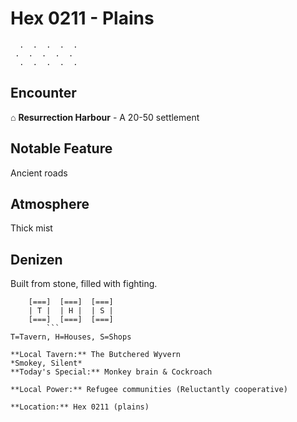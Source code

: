 # Hex 0211 - Plains
```
  .  .  .  .  .
 .  .  .  .  .
  .  .  .  .  .
```

## Encounter

⌂ **Resurrection Harbour** - A 20-50 settlement

## Notable Feature

Ancient roads

## Atmosphere

Thick mist

## Denizen

Built from stone, filled with fighting.

```
    [===]  [===]  [===]
    | T |  | H |  | S |
    [===]  [===]  [===]
        ```
T=Tavern, H=Houses, S=Shops

**Local Tavern:** The Butchered Wyvern
*Smokey, Silent*
**Today's Special:** Monkey brain & Cockroach

**Local Power:** Refugee communities (Reluctantly cooperative)

**Location:** Hex 0211 (plains)
